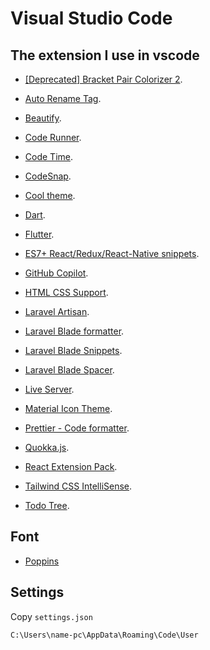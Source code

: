 # Visual Studio Code

## The extension I use in vscode

- [[Deprecated] Bracket Pair Colorizer 2](https://marketplace.visualstudio.com/items?itemName=CoenraadS.bracket-pair-colorizer-2).

- [Auto Rename Tag](https://marketplace.visualstudio.com/items?itemName=formulahendry.auto-rename-tag).

- [Beautify](https://marketplace.visualstudio.com/items?itemName=HookyQR.beautify).

- [Code Runner](https://marketplace.visualstudio.com/items?itemName=formulahendry.code-runner).

- [Code Time](https://marketplace.visualstudio.com/items?itemName=softwaredotcom.swdc-vscode).

- [CodeSnap](https://marketplace.visualstudio.com/items?itemName=adpyke.codesnap).

- [Cool theme](https://marketplace.visualstudio.com/items?itemName=DaniAprilyanto.cool-theme).

- [Dart](https://marketplace.visualstudio.com/items?itemName=Dart-Code.dart-code).

- [Flutter](https://marketplace.visualstudio.com/items?itemName=Dart-Code.flutter).

- [ES7+ React/Redux/React-Native snippets](https://marketplace.visualstudio.com/items?itemName=dsznajder.es7-react-js-snippets).

- [GitHub Copilot](https://marketplace.visualstudio.com/items?itemName=GitHub.copilot).

- [HTML CSS Support](https://marketplace.visualstudio.com/items?itemName=ecmel.vscode-html-css).

- [Laravel Artisan](https://marketplace.visualstudio.com/items?itemName=ryannaddy.laravel-artisan).

- [Laravel Blade formatter](https://marketplace.visualstudio.com/items?itemName=shufo.vscode-blade-formatter).

- [Laravel Blade Snippets](https://marketplace.visualstudio.com/items?itemName=onecentlin.laravel-blade).

- [Laravel Blade Spacer](https://marketplace.visualstudio.com/items?itemName=austenc.laravel-blade-spacer).

- [Live Server](https://marketplace.visualstudio.com/items?itemName=ritwickdey.LiveServer).

- [Material Icon Theme](https://marketplace.visualstudio.com/items?itemName=PKief.material-icon-theme).

- [Prettier - Code formatter](https://marketplace.visualstudio.com/items?itemName=esbenp.prettier-vscode).

- [Quokka.js](https://marketplace.visualstudio.com/items?itemName=WallabyJs.quokka-vscode).

- [React Extension Pack](https://marketplace.visualstudio.com/items?itemName=jawandarajbir.react-vscode-extension-pack).

- [Tailwind CSS IntelliSense](https://marketplace.visualstudio.com/items?itemName=bradlc.vscode-tailwindcss).

- [Todo Tree](https://marketplace.visualstudio.com/items?itemName=Gruntfuggly.todo-tree).

## Font

- [Poppins](https://github.com/danisec/vscode/font)

## Settings

Copy `settings.json`

```
C:\Users\name-pc\AppData\Roaming\Code\User
```
